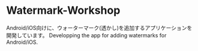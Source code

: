 # Watermark-Workshop
Android/iOS向けに、ウォーターマーク(透かし)を追加するアプリケーションを開発しています。
Developping the app for adding watermarks for Android/iOS.
